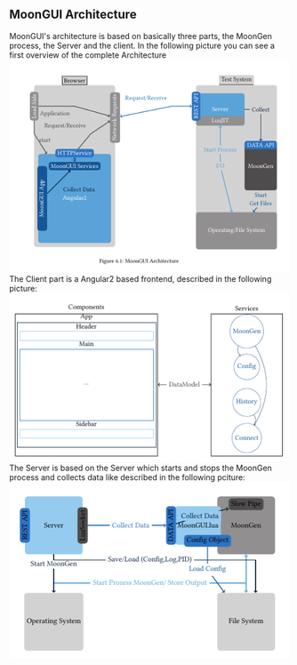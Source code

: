 ## MoonGUI Architecture
MoonGUI's architecture is based on basically three parts, the MoonGen process, the Server and the client. In the following picture you can see a first overview of the complete Architecture
 ![MoonGUI Architecture](arch.png)
 The Client part is a Angular2 based frontend, described in the following picture:
  ![MoonGUI Client](client.png)
  The Server is based on the Server which starts and stops the MoonGen process and collects data like described in the following pciture:
 ![MoonGUI Server](server.png) 
